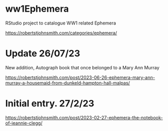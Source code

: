 # ww1Ephemera
RStudio project to catalogue WW1 related Ephemera

https://robertstjohnsmith.com/categories/ephemera/

# Update 26/07/23

New addition, Autograph book that once belonged to a  Mary Ann Murray

https://robertstjohnsmith.com/post/2023-06-26-ephemera-mary-ann-murray-a-housemaid-from-dunkeld-hampton-hall-malpas/

# Initial entry. 27/2/23

https://robertstjohnsmith.com/post/2023-02-27-ephemera-the-notebook-of-jeannie-clegg/
